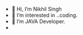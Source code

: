 - 👋 Hi, I’m Nikhil Singh
- 👀 I’m interested in ..coding.
- 🌱 I’m JAVA Developer.
- 

<!---
nk1710/nk1710 is a ✨ special ✨ repository because its `README.md` (this file) appears on your GitHub profile.
You can click the Preview link to take a look at your changes.
--->
